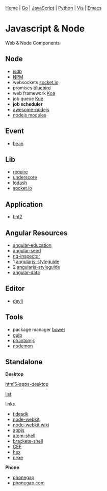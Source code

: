 
  [Home](https://github.com/mabotech/mabotree/blob/master/README.md)
| [Go](https://github.com/mabotech/mabotree/blob/master/go.md)
| [JavaScript](https://github.com/mabotech/mabotree/blob/master/js.md)
| [Python](https://github.com/mabotech/mabotree/blob/master/python.md)
| [Vis](https://github.com/mabotech/mabotree/blob/master/vis.md)
| [Emacs](https://github.com/mabotech/mabotree/blob/master/emacs_sc.md)

# Javascript & Node

Web & Node Components

## Node

- [jsdb](http://www.jsdb.io/)
- [NPM](https://www.npmjs.org/)
- websockets [socket.io](http://socket.io/)
- promises [bluebird](https://github.com/petkaantonov/bluebird)
- web framework [Koa](https://github.com/koajs/koa)
- job queue [Kue](https://github.com/LearnBoost/kue)
- **job scheduler** []()
- [awesome-nodejs](https://github.com/vndmtrx/awesome-nodejs)
- [nodejs modules](https://nodejsmodules.org/)

## Event
- [bean](https://github.com/fat/bean)

## Lib

- [require](http://requirejs.org/)
- [underscore](http://underscorejs.org/)
- [lodash](http://lodash.com/)
- [socket.io](http://socket.io/)

## Application

- [tint2](https://github.com/trueinteractions/tint2)

## Angular Resources

- [angular-education](https://github.com/timjacobi/angular-education)
- [angular-seed](https://github.com/angular/angular-seed)
- [ng-inspector](http://ng-inspector.org/)
- 1 [angularjs-styleguide](https://github.com/johnpapa/angularjs-styleguide)
- 2 [angularjs-styleguide](https://github.com/toddmotto/angularjs-styleguide)
- [angular-data](https://github.com/jmdobry/angular-data)

## Editor

- [devil](https://github.com/newton-software/devil)

## Tools

- package manager [bower](http://bower.io/)
- [gulp](http://gulpjs.com/)
- [phantomjs](https://github.com/ariya/phantomjs)
- [nodemon](http://nodemon.io/)

## Standalone

**Desktop**

[html5-apps-desktop](http://clintberry.com/2013/html5-apps-desktop-2013/)

[list](http://teahour.fm/2014/07/22/node-webkit-with-rogerwang.html)

links

- [tidesdk](http://www.tidesdk.org/)
- [node-webkit](https://github.com/rogerwang/node-webkit)
- [node-webkit wiki](https://github.com/rogerwang/node-webkit/wiki)
- [appjs](http://appjs.com/)
- [atom-shell](https://github.com/atom/atom-shell)
- [brackets-shell](https://github.com/adobe/brackets-shell)
- [CEF](https://code.google.com/p/chromiumembedded/)
- [hex](https://github.com/netease-youdao/hex)
- [nexe](https://github.com/crcn/nexe)

**Phone**

- [phonegap](https://github.com/sintaxi/phonegap)
- [phonegap.com](http://phonegap.com/)